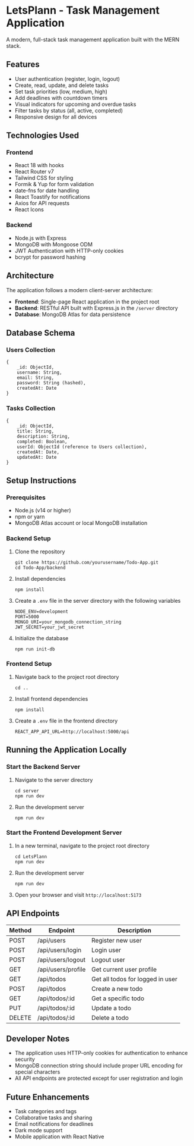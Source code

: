 # LetsPlann - Task Management Application

A modern, full-stack task management application built with the MERN stack.

## Features

- User authentication (register, login, logout)
- Create, read, update, and delete tasks
- Set task priorities (low, medium, high)
- Add deadlines with countdown timers
- Visual indicators for upcoming and overdue tasks
- Filter tasks by status (all, active, completed)
- Responsive design for all devices

## Technologies Used

### Frontend
- React 18 with hooks
- React Router v7
- Tailwind CSS for styling
- Formik & Yup for form validation
- date-fns for date handling
- React Toastify for notifications
- Axios for API requests
- React Icons

### Backend
- Node.js with Express
- MongoDB with Mongoose ODM
- JWT Authentication with HTTP-only cookies
- bcrypt for password hashing

## Architecture

The application follows a modern client-server architecture:
- **Frontend**: Single-page React application in the project root
- **Backend**: RESTful API built with Express.js in the `/server` directory
- **Database**: MongoDB Atlas for data persistence

## Database Schema

### Users Collection
```
{
    _id: ObjectId,
    username: String,
    email: String,
    password: String (hashed),
    createdAt: Date
}
```

### Tasks Collection
```
{
    _id: ObjectId,
    title: String,
    description: String,
    completed: Boolean,
    userId: ObjectId (reference to Users collection),
    createdAt: Date,
    updatedAt: Date
}
```

## Setup Instructions

### Prerequisites
- Node.js (v14 or higher)
- npm or yarn
- MongoDB Atlas account or local MongoDB installation

### Backend Setup
1. Clone the repository
     ```
     git clone https://github.com/yourusername/Todo-App.git
     cd Todo-App/backend
     ```

2. Install dependencies
     ```
     npm install
     ```

3. Create a `.env` file in the server directory with the following variables
     ```
    NODE_ENV=development
    PORT=5000 
    MONGO_URI=your_mongodb_connection_string 
    JWT_SECRET=your_jwt_secret
     ```

4. Initialize the database
     ```
     npm run init-db
     ```

### Frontend Setup
1. Navigate back to the project root directory
     ```
     cd ..
     ```

2. Install frontend dependencies
     ```
     npm install
     ```

3. Create a `.env` file in the frontend directory
     ```
     REACT_APP_API_URL=http://localhost:5000/api
     ```

## Running the Application Locally

### Start the Backend Server
1. Navigate to the server directory
     ```
     cd server 
     npm run dev
     ```

2. Run the development server
     ```
     npm run dev
     ```

### Start the Frontend Development Server
1. In a new terminal, navigate to the project root directory
     ```
     cd LetsPlann 
     npm run dev
     ```

2. Run the development server
     ```
     npm run dev
     ```

3. Open your browser and visit `http://localhost:5173`

## API Endpoints

| Method | Endpoint | Description |
|--------|----------|-------------|
| POST   | /api/users | Register new user |
| POST   | /api/users/login | Login user |
| POST   | /api/users/logout | Logout user |
| GET    | /api/users/profile | Get current user profile |
| GET    | /api/todos | Get all todos for logged in user |
| POST   | /api/todos | Create a new todo |
| GET    | /api/todos/:id | Get a specific todo |
| PUT    | /api/todos/:id | Update a todo |
| DELETE | /api/todos/:id | Delete a todo |

## Developer Notes

- The application uses HTTP-only cookies for authentication to enhance security
- MongoDB connection string should include proper URL encoding for special characters
- All API endpoints are protected except for user registration and login

## Future Enhancements

- Task categories and tags
- Collaborative tasks and sharing
- Email notifications for deadlines
- Dark mode support
- Mobile application with React Native